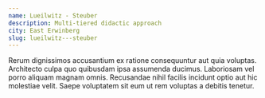 ```yaml
---
name: Lueilwitz - Steuber
description: Multi-tiered didactic approach
city: East Erwinberg
slug: lueilwitz---steuber
---
```

Rerum dignissimos accusantium ex ratione consequuntur aut quia voluptas. Architecto culpa quo quibusdam ipsa assumenda ducimus. Laboriosam vel porro aliquam magnam omnis. Recusandae nihil facilis incidunt optio aut hic molestiae velit. Saepe voluptatem sit eum ut rem voluptas a debitis tenetur.
